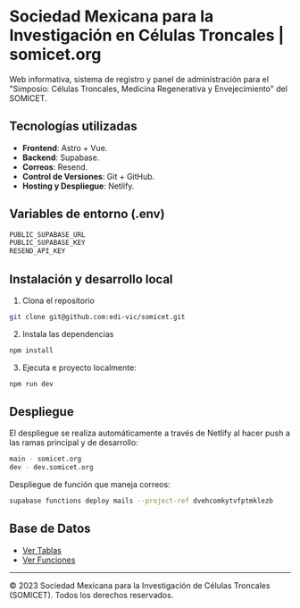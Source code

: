 # Sociedad Mexicana para la Investigación en Células Troncales | somicet.org

Web informativa, sistema de registro y panel de administración para el "Simposio: Células Troncales, Medicina Regenerativa y Envejecimiento" del SOMICET.

## Tecnologías utilizadas

- **Frontend**: Astro + Vue.
- **Backend**: Supabase.
- **Correos**: Resend.
- **Control de Versiones**: Git + GitHub.
- **Hosting y Despliegue**: Netlify.

## Variables de entorno (.env)

```bash
PUBLIC_SUPABASE_URL
PUBLIC_SUPABASE_KEY
RESEND_API_KEY
```

## Instalación y desarrollo local

1. Clona el repositorio

```bash
git clone git@github.com:edi-vic/somicet.git
```

2. Instala las dependencias

```bash
npm install
```

3. Ejecuta e proyecto localmente:

```bash
npm run dev
```

## Despliegue

El despliegue se realiza automáticamente a través de Netlify al hacer push a las ramas principal y de desarrollo:

```bash
main - somicet.org
dev - dev.somicet.org
```

Despliegue de función que maneja correos:

```bash
supabase functions deploy mails --project-ref dvehcomkytvfptmklezb
```

## Base de Datos

- [Ver Tablas](docs/tables.md)
- [Ver Funciones](docs/functions.md)


---
© 2023 Sociedad Mexicana para la Investigación de Células Troncales (SOMICET). Todos los derechos reservados.